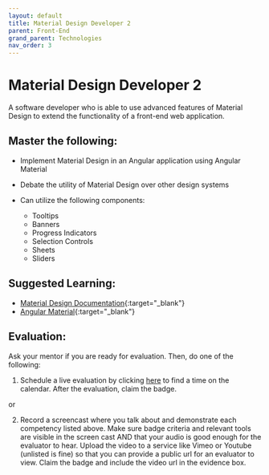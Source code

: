 ```yaml
---
layout: default
title: Material Design Developer 2
parent: Front-End
grand_parent: Technologies
nav_order: 3
---
```

# Material Design Developer 2

A software developer who is able to use advanced features of Material Design to extend the functionality of a front-end web application.

## Master the following:

- Implement Material Design in an Angular application using Angular Material
- Debate the utility of Material Design over other design systems
- Can utilize the following components:

  - Tooltips
  - Banners
  - Progress Indicators
  - Selection Controls
  - Sheets
  - Sliders

## Suggested Learning:

- [Material Design Documentation](https://material.io/){:target="\_blank"}
- [Angular Material](https://material.angular.io/){:target="\_blank"}

## Evaluation:

Ask your mentor if you are ready for evaluation. Then, do one of the following:

1. Schedule a live evaluation by clicking [here](https://api.logro.io/widget/appointment/codex-evals/full-stack) to find a time on the calendar. After the evaluation, claim the badge.

or

2. Record a screencast where you talk about and demonstrate each competency listed above. Make sure badge criteria and relevant tools are visible in the screen cast AND that your audio is good enough for the evaluator to hear. Upload the video to a service like Vimeo or Youtube (unlisted is fine) so that you can provide a public url for an evaluator to view. Claim the badge and include the video url in the evidence box.
